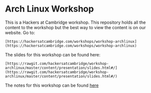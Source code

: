 # Arch Linux Workshop

This is a Hackers at Cambridge workshop. This repository holds all the content to the workshop but the best way to view the content is on our website. Go to:
```
[https://hackersatcambridge.com/workshops/workshop-archlinux](https://hackersatcambridge.com/workshops/workshop-archlinux)
```

The slides for this workshop can be found here:
```
[https://rawgit.com/hackersatcambridge/workshop-archlinux/master/content/presentation/slides.html#/](https://rawgit.com/hackersatcambridge/workshop-archlinux/master/content/presentation/slides.html#/)
```

The notes for this workshop can be found [here](content/notes/notes.md)